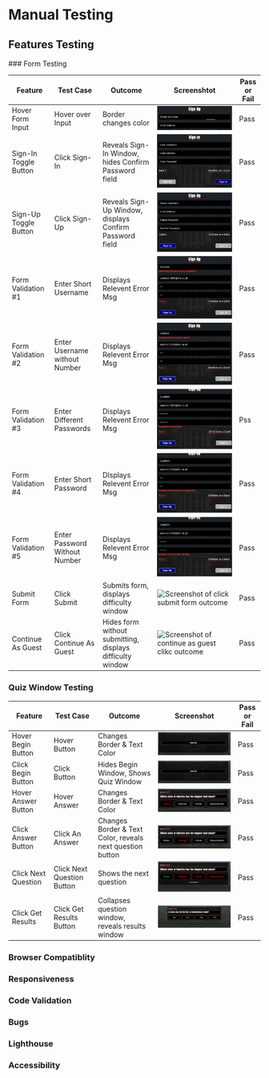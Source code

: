 # Manual Testing

## Features Testing

### Form Testing

Feature | Test Case | Outcome | Screenshtot | Pass or Fail
--- | --- | --- | --- | ---
Hover Form Input | Hover over Input | Border changes color | ![Screenshot of hovering over a form input](assets/images/form-table-ss/hover-screenshot.png) | Pass
Sign-In Toggle Button | Click Sign-In | Reveals Sign-In Window, hides Confirm Password field | ![Scrrenshot of clicking the sign-in button](assets/images/form-table-ss/login-screenshot.png) | Pass
Sign-Up Toggle Button | Click Sign-Up | Reveals Sign-Up Window, displays Confirm Password field | ![Screenshot of clicking the sign-up button](assets/images/form-table-ss/signup-screenshot.png) | Pass
Form Validation #1 | Enter Short Username | Displays Relevent Error Msg | ![Screenshot of username too short error message](assets/images/form-table-ss/username-length-screenshot.png) | Pass
Form Validation #2 | Enter Username without Number | Displays Relevent Error Msg | ![Screenshot of username must contain number error message](assets/images/form-table-ss/username-number-screenshot.png) | Pass
Form Validation #3 | Enter Different Passwords | Displays Relevent Error Msg | ![Screenshot of passwords do not match error message](assets/images/form-table-ss/password-match-screenshot.png) | Pss
Form Validation #4 | Enter Short Password | DIsplays Relevent Error Msg | ![Screenshot of passsword too short error message](assets/images/form-table-ss/password-length-screenshot.png) | Pass
Form Validation #5 | Enter Password Without Number | Displays Relevent Error Msg | ![Screenshot of password must contain number error message](assets/images/form-table-ss/password-number-screenshot.png) | Pass
Submit Form | Click Submit | Submits form, displays difficulty window | ![Screenshot of click submit form outcome](assets/images/form-table-ss/hide-form-screenshot.png) | Pass
Continue As Guest | Click Continue As Guest | Hides form without submitting, displays difficulty window | ![Screenshot of continue as guest clikc outcome](assets/images/form-table-ss/hide-form-screenshot.png) | Pass

### Quiz Window Testing

Feature | Test Case | Outcome | Screenshot | Pass or Fail
--- | --- | --- | --- | ---
Hover Begin Button | Hover Button | Changes Border & Text Color | ![GIF of hovering begin button](assets/images/quiz-table-ss/hover-begin-ezgif.com-video-to-gif-converter.gif) | Pass
Click Begin Button | Click Button | Hides Begin Window, Shows Quiz Window | ![GIF of clicking begin button](assets/images/quiz-table-ss/hide-begin.gif) | Pass
Hover Answer Button | Hover Answer | Changes Border & Text Color | ![GIF of hovering answer button](assets/images/quiz-table-ss/hover-answer-ezgif.com-video-to-gif-converter.gif) | Pass
Click Answer Button | Click An Answer | Changes Border & Text Color, reveals next question button | ![GIF of clicking an answer](assets/images/quiz-table-ss/select-answer-ezgif.com-video-to-gif-converter.gif) | Pass
Click Next Question | Click Next Question Button | Shows the next question | ![GIF of clicking next question button](assets/images/quiz-table-ss/select-next-question-ezgif.com-video-to-gif-converter.gif) | Pass
Click Get Results | Click Get Results Button | Collapses question window, reveals results window | ![GIF of clicking see results](assets/images/quiz-table-ss/select-get-results-ezgif.com-video-to-gif-converter.gif) | Pass


### Browser Compatiblity

### Responsiveness

### Code Validation

### Bugs

### Lighthouse

### Accessibility